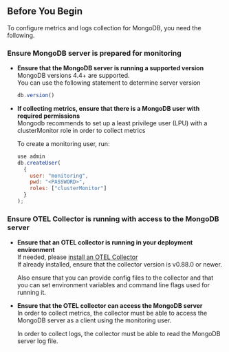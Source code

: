 ## Before You Begin  

To configure metrics and logs collection for MongoDB, you need the following.

### Ensure MongoDB server is prepared for monitoring

- **Ensure that the MongoDB server is running a supported version**  
  MongoDB versions 4.4+ are supported.  
  You can use the following statement to determine server version  
  ```js
  db.version()
  ```

- **If collecting metrics, ensure that there is a MongoDB user with required permissions**  
  Mongodb recommends to set up a least privilege user (LPU) with a clusterMonitor role in order to collect metrics

  To create a monitoring user, run:  
  ```js
  use admin
  db.createUser(
    {
      user: "monitoring",
      pwd: "<PASSWORD>",
      roles: ["clusterMonitor"]
    }
  );
    ```  
    

### Ensure OTEL Collector is running with access to the MongoDB server

- **Ensure that an OTEL collector is running in your deployment environment**  
  If needed, please [install an OTEL Collector](https://signoz.io/docs/tutorial/opentelemetry-binary-usage-in-virtual-machine/)  
  If already installed, ensure that the collector version is v0.88.0 or newer.  

  Also ensure that you can provide config files to the collector and that you can set environment variables and command line flags used for running it.  

- **Ensure that the OTEL collector can access the MongoDB server**  
  In order to collect metrics, the collector must be able to access the MongoDB server as a client using the monitoring user.  

  In order to collect logs, the collector must be able to read the MongoDB server log file.
